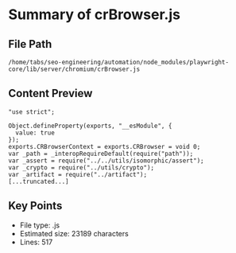 # Summary of crBrowser.js
  
## File Path
`/home/tabs/seo-engineering/automation/node_modules/playwright-core/lib/server/chromium/crBrowser.js`

## Content Preview
```
"use strict";

Object.defineProperty(exports, "__esModule", {
  value: true
});
exports.CRBrowserContext = exports.CRBrowser = void 0;
var _path = _interopRequireDefault(require("path"));
var _assert = require("../../utils/isomorphic/assert");
var _crypto = require("../utils/crypto");
var _artifact = require("../artifact");
[...truncated...]
```

## Key Points
- File type: .js
- Estimated size: 23189 characters
- Lines: 517
